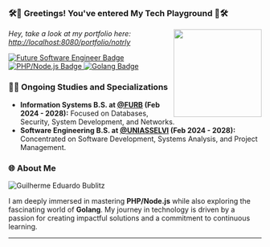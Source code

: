 <h3 align="">🛠️​🚧​ Greetings! You've entered My Tech Playground ​🚧🛠️​</h3><img align="right" src="https://media.giphy.com/media/WUlplcMpOCEmTGBtBW/giphy.gif" width="175">  
<p align="">
  <i>Hey, take a look at my portfolio here: <a href="https://github.com/GuiBublitz">http://localhost:8080/portfolio/notrly</a></i>
</p>

<p align="">
  <a href="https://github.com/GuiBublitz">
    <img src="https://img.shields.io/badge/Future_Software_Engineer-Enthusiastic-orange?style=flat-square&logo=Code" alt="Future Software Engineer Badge">
  </a>
  <a href="https://github.com/GuiBublitz?tab=repositories">
    <img src="https://img.shields.io/badge/PHP/Node.js-Devoted-blue?style=flat-square&logo=Node-dot-js" alt="PHP/Node.js Badge">
  </a>
  <a href="https://github.com/GuiBublitz?tab=repositories">
    <img src="https://img.shields.io/badge/Golang-Adventurer-teal?style=flat-square&logo=Go" alt="Golang Badge">
  </a>
</p>


### 👨‍🎓 Ongoing Studies and Specializations

- **Information Systems B.S. at [@FURB](#) (Feb 2024 - 2028):** Focused on Databases, Security, System Development, and Networks.
- **Software Engineering B.S. at [@UNIASSELVI](#) (Feb 2024 - 2028):** Concentrated on Software Development, Systems Analysis, and Project Management.


### 🌐 About Me
![Guilherme Eduardo Bublitz](https://img.shields.io/static/v1?label=Overview&message=[Guilherme%20Eduardo%20Bublitz]&color=f8efd4&style=for-the-badge&logo=GitHub)

I am deeply immersed in mastering **PHP/Node.js** while also exploring the fascinating world of **Golang**. My journey in technology is driven by a passion for creating impactful solutions and a commitment to continuous learning.

---
